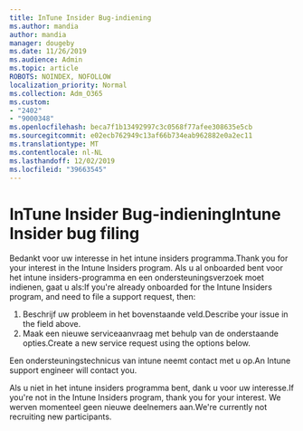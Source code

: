 ```yaml
---
title: InTune Insider Bug-indiening
ms.author: mandia
author: mandia
manager: dougeby
ms.date: 11/26/2019
ms.audience: Admin
ms.topic: article
ROBOTS: NOINDEX, NOFOLLOW
localization_priority: Normal
ms.collection: Adm_O365
ms.custom:
- "2402"
- "9000348"
ms.openlocfilehash: beca7f1b13492997c3c0568f77afee308635e5cb
ms.sourcegitcommit: e02ecb762949c13af66b734eab962882e0a2ec11
ms.translationtype: MT
ms.contentlocale: nl-NL
ms.lasthandoff: 12/02/2019
ms.locfileid: "39663545"
---
```

# <a name="intune-insider-bug-filing"></a><span data-ttu-id="950d2-102">InTune Insider Bug-indiening</span><span class="sxs-lookup"><span data-stu-id="950d2-102">Intune Insider bug filing</span></span>

<span data-ttu-id="950d2-103">Bedankt voor uw interesse in het intune insiders programma.</span><span class="sxs-lookup"><span data-stu-id="950d2-103">Thank you for your interest in the Intune Insiders program.</span></span> <span data-ttu-id="950d2-104">Als u al onboarded bent voor het intune insiders-programma en een ondersteuningsverzoek moet indienen, gaat u als:</span><span class="sxs-lookup"><span data-stu-id="950d2-104">If you're already onboarded for the Intune Insiders program, and need to file a support request, then:</span></span>

1. <span data-ttu-id="950d2-105">Beschrijf uw probleem in het bovenstaande veld.</span><span class="sxs-lookup"><span data-stu-id="950d2-105">Describe your issue in the field above.</span></span>
2. <span data-ttu-id="950d2-106">Maak een nieuwe serviceaanvraag met behulp van de onderstaande opties.</span><span class="sxs-lookup"><span data-stu-id="950d2-106">Create a new service request using the options below.</span></span>

<span data-ttu-id="950d2-107">Een ondersteuningstechnicus van intune neemt contact met u op.</span><span class="sxs-lookup"><span data-stu-id="950d2-107">An Intune support engineer will contact you.</span></span>

<span data-ttu-id="950d2-108">Als u niet in het intune insiders programma bent, dank u voor uw interesse.</span><span class="sxs-lookup"><span data-stu-id="950d2-108">If you're not in the Intune Insiders program, thank you for your interest.</span></span> <span data-ttu-id="950d2-109">We werven momenteel geen nieuwe deelnemers aan.</span><span class="sxs-lookup"><span data-stu-id="950d2-109">We're currently not recruiting new participants.</span></span>
